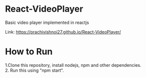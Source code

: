 # React-VideoPlayer
Basic video player implemented in reactjs

Link: https://prachivishnoi27.github.io/React-VideoPlayer/

# How to Run
1.Clone this repository, install nodejs, npm and other dependencies.
<br/>
2. Run this using "npm start".
